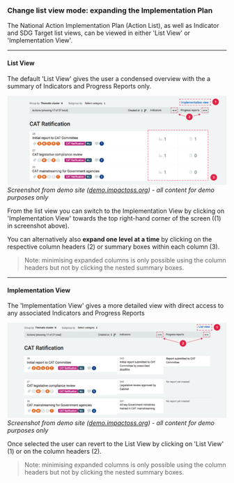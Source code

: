 ### Change list view mode: expanding the Implementation Plan

The National Action Implementation Plan (Action List), as well as Indicator and SDG Target list views, can be viewed in either 'List View' or 'Implementation View'.

---

#### List View

The default 'List View' gives the user a condensed overview with the a summary of Indicators and Progress Reports only.

![](/assets/v-impl-list-view.png)  
_Screenshot from demo site ([demo.impactoss.org](https://demo.impactoss.org)) - all content for demo purposes only_

From the list view you can switch to the Implementation View by clicking on 'Implementation View' towards the top right-hand corner of the screen ((1) in screenshot above).

You can alternatively also **expand one level at a time** by clicking on the respective column headers (2) or summary boxes within each column (3).

> Note: minimising expanded columns is only possible using the column headers but not by clicking the nested summary boxes.

---

#### Implementation View

The 'Implementation View' gives a more detailed view with direct access to any associated Indicators and Progress Reports

![](/assets/v-impl-extended-view.png)  
_Screenshot from demo site ([demo.impactoss.org](https://demo.impactoss.org)) - all content for demo purposes only_

Once selected the user can revert to the List View by clicking on 'List View' (1) or on the column headers (2).

> Note: minimising expanded columns is only possible using the column headers but not by clicking the nested summary boxes.
